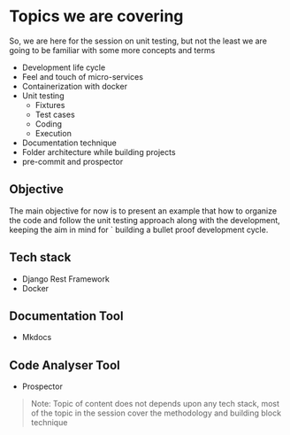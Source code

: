 # Topics we are covering

So, we are here for the session on unit testing, but not the least we are
going to be familiar with some more concepts and terms  

- Development life cycle
- Feel and touch of micro-services
- Containerization with docker 
- Unit testing 
    - Fixtures
    - Test cases
    - Coding 
    - Execution
- Documentation technique
- Folder architecture while building projects 
- pre-commit and prospector 
   
## Objective
The main objective for now is to present an example that how to organize the code and follow the unit testing approach along with the development, keeping the aim in mind for ` building a bullet proof development cycle.

## Tech stack
- Django Rest Framework 
- Docker
## Documentation Tool
- Mkdocs
## Code Analyser Tool
- Prospector

> Note: Topic of content does not depends upon any tech stack, most of 
the topic in the session cover the methodology and building block technique





